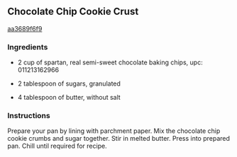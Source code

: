 ## Chocolate Chip Cookie Crust

[aa3689f6f9](http://www.food.com/recipe/chocolate-chip-cookie-crust-480900)

### Ingredients

 - 2 cup of spartan, real semi-sweet chocolate baking chips, upc: 011213162966

 - 2 tablespoon of sugars, granulated

 - 4 tablespoon of butter, without salt

### Instructions

Prepare your pan by lining with parchment paper. Mix the chocolate chip cookie crumbs and sugar together. Stir in melted butter. Press into prepared pan. Chill until required for recipe.